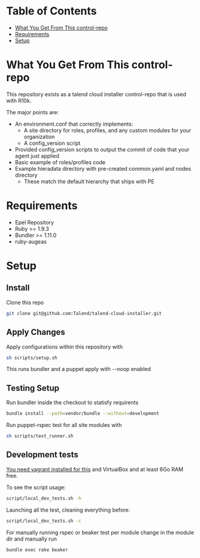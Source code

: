 Table of Contents
=================

  * [What You Get From This control\-repo](#what-you-get-from-this-control-repo)
  * [Requirements](#requirements)
  * [Setup](#setup)


# What You Get From This control-repo

This repository exists as a talend cloud installer control-repo that is used with R10k.

The major points are:
 - An environment.conf that correctly implements:
   - A site directory for roles, profiles, and any custom modules for your organization
   - A config_version script
 - Provided config_version scripts to output the commit of code that your agent just applied
 - Basic example of roles/profiles code
 - Example hieradata directory with pre-created common.yaml and nodes directory
   - These match the default hierarchy that ships with PE

# Requirements
  - Epel Repository
  - Ruby >= 1.9.3
  - Bundler >= 1.11.0
  - ruby-augeas
# Setup
## Install
Clone this repo
``` bash
git clone git@github.com:Talend/talend-cloud-installer.git
```

## Apply Changes
Apply configurations within this repository with
``` bash
sh scripts/setup.sh
```
This runs bundler and a puppet apply with --noop enabled

## Testing Setup
Run bundler inside the checkout to statisfy requirents
``` bash
bundle install --path=vendor/bundle --without=development
```
Run puppet-rspec test for all site modules with
``` bash
sh scripts/test_runner.sh
```

## Development tests
[You need vagrant installed for this](https://www.vagrantup.com/downloads.html) and VirtualBox and at least 6Go RAM free.

To see the script usage:

``` bash
script/local_dev_tests.sh -h
```

Launching all the test, cleaning everything before:

``` bash
script/local_dev_tests.sh -c
```


For manually running rspec or beaker test per module change in the module dir and manually run
 ``` bash
 bundle exec rake beaker
 ```

